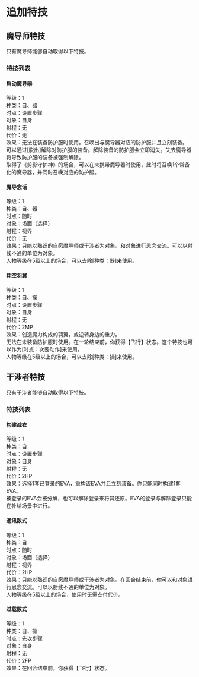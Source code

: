 # 追加特技

## 魔导师特技
只有魔导师能够自动取得以下特技。

### 特技列表

#### 启动魔导器
等级：1<br>
种类：自、器<br>
时点：设置步骤<br>
对象：自身<br>
射程：无<br>
代价：无<br>
效果：无法在装备防护服时使用。召唤出与魔导器对应的防护服并且立刻装备。<br>
可以通过[脱出]解除对防护服的装备。解除装备的防护服会立即消失。失去魔导器将导致防护服的装备被强制解除。<br>
取得了《剪影守护神》的场合，可以在未携带魔导器时使用，此时将召唤1个常备化的魔导器，并同时召唤对应的防护服。

#### 魔导念话
等级：1<br>
种类：自、器<br>
时点：随时<br>
对象：场面（选择）<br>
射程：视界<br>
代价：无<br>
效果：只能以熟识的自愿魔导师或干涉者为对象。和对象进行思念交流。可以以射线不通的单位为对象。<br>
人物等级在5级以上的场合，可以去除[种类：器]来使用。

#### 翔空羽翼
等级：1<br>
种类：自、操<br>
时点：设置步骤<br>
对象：自身<br>
射程：无<br>
代价：2MP<br>
效果：创造魔力构成的羽翼，或逆转身边的重力。<br>
无法在未装备防护服时使用。在一轮结束前，你获得【飞行】状态。这个特技也可以作为[时点：次要动作]来使用。<br>
人物等级在5级以上的场合，可以去除[种类：操]来使用。

## 干涉者特技
只有干涉者能够自动取得以下特技。

### 特技列表

#### 构建战衣
等级：1<br>
种类：自<br>
时点：设置步骤<br>
对象：自身<br>
射程：无<br>
代价：2HP<br>
效果：选择1套已登录的EVA，重构该EVA并且立刻装备。你只能同时构建1套EVA。<br>
被登录的EVA会被分解，也可以解除登录来将其还原。EVA的登录与解除登录只能在补给场景中进行。

#### 通讯数式
等级：1<br>
种类：自<br>
时点：随时<br>
对象：场面（选择）<br>
射程：视界<br>
代价：2HP<br>
效果：只能以熟识的自愿魔导师或干涉者为对象。在回合结束前，你可以和对象进行思念交流。可以以射线不通的单位为对象。<br>
人物等级在5级以上的场合，使用时无需支付代价。

#### 过载数式
等级：1<br>
种类：自、操<br>
时点：先攻步骤<br>
对象：自身<br>
射程：无<br>
代价：2FP<br>
效果：在回合结束前，你获得【飞行】状态。